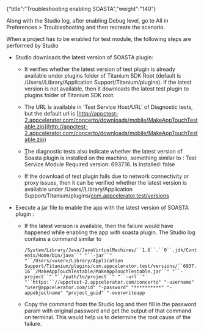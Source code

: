 {"title":"Troubleshooting enabling SOASTA","weight":"140"}

Along with the Studio log, after enabling Debug level, go to All in Preferences > Troubleshooting and then recreate the scenario.

When a project has to be enabled for test module, the following steps are performed by Studio

* Studio downloads the latest version of SOASTA plugin:

  * It verifies whether the latest version of test plugin is already available under plugins folder of Titanium SDK Root (default is /Users/<user>/Library/Application Support/Titanium/plugins). If the latest version is not available, then it downloads the latest test plugin to plugins folder of Titanium SDK root.

  * The URL is available in 'Test Service Host/URL' of Diagnostic tests, but the default url is [http://appctest-2.appcelerator.com/concerto/downloads/mobile/MakeAppTouchTestable.zip](http://appctest-2.appcelerator.com/concerto/downloads/mobile/MakeAppTouchTestable.zip)

  * [T](http://appctest-2.appcelerator.com/concerto/downloads/mobile/MakeAppTouchTestable.zip)he diagnostic tests also indicate whether the latest version of Soasta plugin is installed on the machine, something similar to : Test Service Module Required version: 6937.16. Is Installed: false

  * If the download of test plugin fails due to network connectivity or proxy issues, then it can be verified whether the latest version is available under /Users/<user>/Library/Application Support/Titanium/plugins/[com.appcelerator.test/versions](http://com.appcelerator.test/versions)

* Execute a jar file to enable the app with the latest version of SOASTA plugin :

  * If the latest version is available, then the failure would have happened while enabling the app with soasta plugin. The Studio log contains a command similar to

    `/System/Library/Java/JavaVirtualMachines/``1.6``.``0``.jdk/Contents/Home/bin/java``" "``-jar``" "``/Users/<user>/Library/Application Support/Titanium/plugins/com.appcelerator.test/versions/``6937.16``/MakeAppTouchTestable/MakeAppTouchTestable.jar``" "``-project``" "``/path/to/project``" "``-url``" "``https:``//appctest-2.appcelerator.com/concerto" "-username" "user@appcelerator.com/id" "-password" "**********" "-appobjectname" "project_guid" "-overwriteapp`

  * Copy the command from the Studio log and then fill in the password param with original password and get the output of that command on terminal. This would help us to determine the root cause of the failure.
